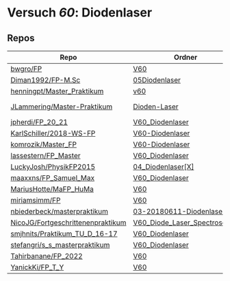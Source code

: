 # Versuch *60*: Diodenlaser

## Repos

|                                     Repo                                     |                                                               Ordner                                                                |                                                                                                                                                           PDFs                                                                                                                                                            |
|------------------------------------------------------------------------------|-------------------------------------------------------------------------------------------------------------------------------------|---------------------------------------------------------------------------------------------------------------------------------------------------------------------------------------------------------------------------------------------------------------------------------------------------------------------------|
|[bwgro/FP](../repo/bwgro/FP)                                                  |[V60](https://github.com/bwgro/FP/tree/main/V60)                                                                                     |[main.pdf](https://docs.google.com/viewer?url=https://raw.githubusercontent.com/bwgro/FP/main/V60/main.pdf)                                                                                                                                                                                                                |
|[Diman1992/FP-M.Sc](../repo/Diman1992/FP-M.Sc)                                |[05Diodenlaser](https://github.com/Diman1992/FP-M.Sc/tree/master/05Diodenlaser)                                                      |–                                                                                                                                                                                                                                                                                                                          |
|[henningpt/Master_Praktikum](../repo/henningpt/Master_Praktikum)              |[v60](https://github.com/henningpt/Master_Praktikum/tree/master/v60)                                                                 |–                                                                                                                                                                                                                                                                                                                          |
|[JLammering/Master-Praktikum](../repo/JLammering/Master-Praktikum)            |[Dioden-Laser](https://github.com/JLammering/Master-Praktikum/tree/master/Dioden-Laser)                                              |[Altprotokoll.pdf](https://docs.google.com/viewer?url=https://raw.githubusercontent.com/JLammering/Master-Praktikum/master/Dioden-Laser/Altprotokoll.pdf)<br/>[V60_kommentare.pdf](https://docs.google.com/viewer?url=https://raw.githubusercontent.com/JLammering/Master-Praktikum/master/Dioden-Laser/V60_kommentare.pdf)|
|[jpherdi/FP_20_21](../repo/jpherdi/FP_20_21)                                  |[V60_Diodenlaser](https://github.com/jpherdi/FP_20_21/tree/master/V60_Diodenlaser)                                                   |–                                                                                                                                                                                                                                                                                                                          |
|[KarlSchiller/2018-WS-FP](../repo/KarlSchiller/2018-WS-FP)                    |[V60-Diodenlaser](https://github.com/KarlSchiller/2018-WS-FP/tree/master/V60-Diodenlaser)                                            |–                                                                                                                                                                                                                                                                                                                          |
|[komrozik/Master_FP](../repo/komrozik/Master_FP)                              |[V60-Diodenlaser](https://github.com/komrozik/Master_FP/tree/main/V60-Diodenlaser)                                                   |–                                                                                                                                                                                                                                                                                                                          |
|[lassestern/FP_Master](../repo/lassestern/FP_Master)                          |[V60_Diodenlaser](https://github.com/lassestern/FP_Master/tree/main/V60_Diodenlaser)                                                 |–                                                                                                                                                                                                                                                                                                                          |
|[LuckyJosh/PhysikFP2015](../repo/LuckyJosh/PhysikFP2015)                      |[04_Diodenlaser[X]](https://github.com/LuckyJosh/PhysikFP2015/tree/master/04_Diodenlaser%5BX%5D)                                     |–                                                                                                                                                                                                                                                                                                                          |
|[maaxxns/FP_Samuel_Max](../repo/maaxxns/FP_Samuel_Max)                        |[V60_Diodenlaser](https://github.com/maaxxns/FP_Samuel_Max/tree/main/V60_Diodenlaser)                                                |–                                                                                                                                                                                                                                                                                                                          |
|[MariusHotte/MaFP_HuMa](../repo/MariusHotte/MaFP_HuMa)                        |[V60](https://github.com/MariusHotte/MaFP_HuMa/tree/master/V60)                                                                      |[V60_Skript.pdf](https://docs.google.com/viewer?url=https://raw.githubusercontent.com/MariusHotte/MaFP_HuMa/master/V60/V60_Skript.pdf)                                                                                                                                                                                     |
|[miriamsimm/FP](../repo/miriamsimm/FP)                                        |[V60](https://github.com/miriamsimm/FP/tree/main/V60)                                                                                |–                                                                                                                                                                                                                                                                                                                          |
|[nbiederbeck/masterpraktikum](../repo/nbiederbeck/masterpraktikum)            |[03-20180611-Diodenlaser](https://github.com/nbiederbeck/masterpraktikum/tree/master/03-20180611-Diodenlaser)                        |–                                                                                                                                                                                                                                                                                                                          |
|[NicoJG/Fortgeschrittenenpraktikum](../repo/NicoJG/Fortgeschrittenenpraktikum)|[V60_Diode_Laser_Spectroscopy](https://github.com/NicoJG/Fortgeschrittenenpraktikum/tree/master/V60_Diode_Laser_Spectroscopy)        |[V60_Abgabe.pdf](https://docs.google.com/viewer?url=https://raw.githubusercontent.com/NicoJG/Fortgeschrittenenpraktikum/master/V60_Diode_Laser_Spectroscopy/V60_Abgabe.pdf)                                                                                                                                                |
|[smjhnits/Praktikum_TU_D_16-17](../repo/smjhnits/Praktikum_TU_D_16-17)        |[V60_Diodenlaser](https://github.com/smjhnits/Praktikum_TU_D_16-17/tree/master/Fortgeschrittenenpraktikum/Protokolle/V60_Diodenlaser)|–                                                                                                                                                                                                                                                                                                                          |
|[stefangri/s_s_masterpraktikum](../repo/stefangri/s_s_masterpraktikum)        |[V60_Diodenlaser](https://github.com/stefangri/s_s_masterpraktikum/tree/master/V60_Diodenlaser)                                      |–                                                                                                                                                                                                                                                                                                                          |
|[Tahirbanane/FP_2022](../repo/Tahirbanane/FP_2022)                            |[V60](https://github.com/Tahirbanane/FP_2022/tree/master/V60)                                                                        |–                                                                                                                                                                                                                                                                                                                          |
|[YanickKi/FP_T_Y](../repo/YanickKi/FP_T_Y)                                    |[V60](https://github.com/YanickKi/FP_T_Y/tree/main/V60)                                                                              |–                                                                                                                                                                                                                                                                                                                          |
